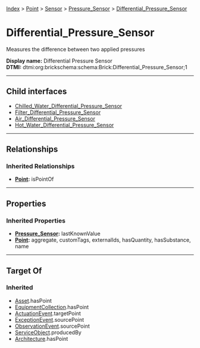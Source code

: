 [Index](../../../../index.md) > [Point](../../../Point.md) > [Sensor](../../Sensor.md) > [Pressure_Sensor](../Pressure_Sensor.md) > [Differential_Pressure_Sensor](#)
# Differential_Pressure_Sensor

Measures the difference between two applied pressures


**Display name:** Differential Pressure Sensor<br />
**DTMI:** dtmi:org:brickschema:schema:Brick:Differential_Pressure_Sensor;1

---

## Child interfaces
* [Chilled_Water_Differential_Pressure_Sensor](Chilled_Water_Differential_Pressure_Sensor.md)
* [Filter_Differential_Pressure_Sensor](Filter_Differential_Pressure_Sensor.md)
* [Air_Differential_Pressure_Sensor](Air_Differential_Pressure_Sensor/Air_Differential_Pressure_Sensor.md)
* [Hot_Water_Differential_Pressure_Sensor](Hot_Water_Differential_Pressure_Sensor/Hot_Water_Differential_Pressure_Sensor.md)

---

## Relationships

### Inherited Relationships
* **[Point](../../../Point.md):** isPointOf

---

## Properties

### Inherited Properties
* **[Pressure_Sensor](../Pressure_Sensor.md):** lastKnownValue
* **[Point](../../../Point.md):** aggregate, customTags, externalIds, hasQuantity, hasSubstance, name

---

## Target Of
### Inherited
* [Asset](../../../../Asset/Asset.md).hasPoint
* [EquipmentCollection](../../../../Collection/EquipmentCollection.md).hasPoint
* [ActuationEvent](../../../../Event/PointEvent/ActuationEvent.md).targetPoint
* [ExceptionEvent](../../../../Event/PointEvent/ExceptionEvent.md).sourcePoint
* [ObservationEvent](../../../../Event/PointEvent/ObservationEvent.md).sourcePoint
* [ServiceObject](../../../../Information/ServiceObject/ServiceObject.md).producedBy
* [Architecture](../../../../Space/Architecture/Architecture.md).hasPoint
